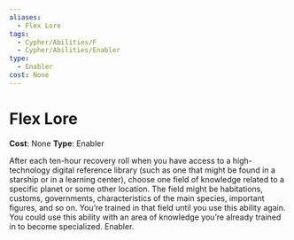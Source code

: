 ```yaml
---
aliases:
  - Flex Lore
tags:
  - Cypher/Abilities/F
  - Cypher/Abilities/Enabler
type:
  - Enabler
cost: None
---
```


# Flex Lore

**Cost**: None
**Type**: Enabler

After each ten-hour recovery roll when you have access to a high-technology digital reference library (such as one that might be found in a starship or in a learning center), choose one field of knowledge related to a specific planet or some other location. The field might be habitations, customs, governments, characteristics of the main species, important figures, and so on. You’re trained in that field until you use this ability again. You could use this ability with an area of knowledge you’re already trained in to become specialized. Enabler.
